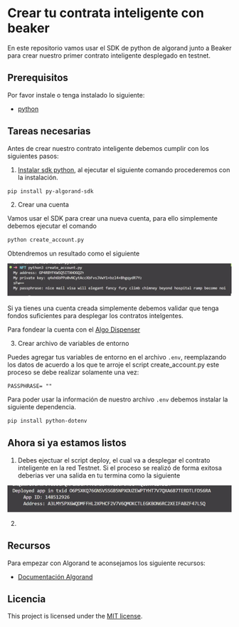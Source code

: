 # Crear tu contrata inteligente con beaker

En este repositorio vamos usar el SDK de python de algorand junto a Beaker para crear nuestro primer contrato inteligente desplegado en testnet.


## Prerequisitos

Por favor instale o tenga instalado lo siguiente:

- [python](https://www.python.org/downloads/)

## Tareas necesarias

Antes de crear nuestro contrato inteligente debemos cumplir con los siguientes pasos:

1. [Instalar sdk python](https://github.com/algorand/py-algorand-sdk), al ejecutar el siguiente comando procederemos con la instalación.

```bash
pip install py-algorand-sdk 
```

2. Crear una cuenta

Vamos usar el SDK para crear una nueva cuenta, para ello simplemente debemos ejecutar el comando

```bash
python create_account.py
```

Obtendremos un resultado como el siguiente

![Crear cuenta](image/create_account.jpg)

Si ya tienes una cuenta creada simplemente debemos validar que tenga fondos suficientes para desplegar los contratos intelgentes.

Para fondear la cuenta con el [Algo Dispenser](https://dispenser.testnet.aws.algodev.network/)

3. Crear archivo de variables de entorno

Puedes agregar tus variables de entorno en el archivo `.env`, reemplazando los datos de acuerdo a los que te arroje el script create_account.py este proceso se debe realizar solamente una vez:

```
PASSPHRASE= ""
```
Para poder usar la información de nuestro archivo `.env` debemos instalar la siguiente dependencia.

```bash
pip install python-dotenv
```

## Ahora si ya estamos listos 

1. Debes ejectuar el script deploy, el cual va a desplegar el contrato inteligente en la red Testnet. Si el proceso se realizó de forma exitosa deberias ver una salida en tu termina como la siguiente

![Contrato desplega](image/deploy.png)

2. 


## Recursos

Para empezar con Algorand te aconsejamos los siguiente recursos:

* [Documentación Algorand](https://developer.algorand.org/)


## Licencia

This project is licensed under the [MIT license](LICENSE).
